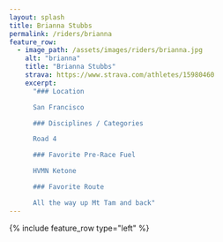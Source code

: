 ```yaml
---
layout: splash
title: Brianna Stubbs
permalink: /riders/brianna
feature_row:
  - image_path: /assets/images/riders/brianna.jpg
    alt: "brianna"
    title: "Brianna Stubbs"
    strava: https://www.strava.com/athletes/15980460
    excerpt:
      "### Location

      San Francisco

      ### Disciplines / Categories

      Road 4

      ### Favorite Pre-Race Fuel

      HVMN Ketone

      ### Favorite Route

      All the way up Mt Tam and back"
---
```


{% include feature_row type="left" %}
